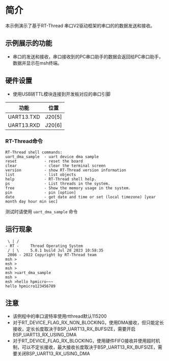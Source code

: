 # 简介

本示例演示了基于RT-Thread 串口V2驱动框架的串口的的数据发送和接收。

## 示例展示的功能

- 串口的发送和接收，串口接收到的PC串口助手的数据会返回给PC串口助手，数据并显示在msh终端。

## 硬件设置
* 使用USB转TTL模块连接到开发板对应的串口引脚

| 功能       | 位置   |
| ---------- | ------ |
| UART13.TXD | J20[5] |
| UART13.RXD | J20[6] |

### RT-Thread命令

```console
RT-Thread shell commands:
uart_dma_sample  - uart device dma sample
reset            - reset the board
clear            - clear the terminal screen
version          - show RT-Thread version information
list             - list objects
help             - RT-Thread shell help.
ps               - List threads in the system.
free             - Show the memory usage in the system.
pin              - pin [option]
date             - get date and time or set (local timezone) [year month day hour min sec]
```
测试时请使用 `uart_dma_sample` 命令

## 运行现象
```console
 \ | /
- RT -     Thread Operating System
 / | \     5.0.1 build Jul 28 2023 10:58:35
 2006 - 2022 Copyright by RT-Thread team
msh >
msh >
msh >
msh >uart_dma_sample
msh >
msh >hello hpmicro~~~
hello hpmicro123456789
```

## 注意

- 该例程中的串口波特率使用rtthread默认115200
- 对于RT_DEVICE_FLAG_RX_NON_BLOCKING，使用DMA接收，但只能定长接收，定长长度取决于BSP_UART13_RX_BUFSIZE，需要开启BSP_UART13_RX_USING_DMA
- 对于RT_DEVICE_FLAG_RX_BLOCKING，使用硬件FIFO接收并使用超时机制，可以不定长接收，最大接收长度取决于BSP_UART13_RX_BUFSIZE，需要关闭BSP_UART13_RX_USING_DMA



